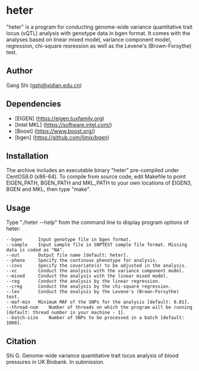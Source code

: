 # heter
"heter" is a program for conducting genome-wide variance quantitative trait locus (vQTL) analysis with genotype data in bgen format. It comes with the analyses based on linear mixed model, variance component model, regression, chi-square resression as well as the Levene's (Brown-Forsythe) test.

## Author
Gang Shi (gshi@xidian.edu.cn)

## Dependencies
+ [EIGEN] (https://eigen.tuxfamily.org)
+ [Intel MKL] (https://software.intel.com/)
+ [Boost] (https://www.boost.org/)
+ [bgen] (https://github.com/limix/bgen)

## Installation
The archive includes an executable binary "heter" pre-compiled under CentOS8.0 (x86-64). To compile from source code, edit Makefile to point EIGEN_PATH, BGEN_PATH and MKL_PATH to your own locations of EIGEN3, BGEN and MKL, then type "make".

## Usage
Type "./heter --help" from the command line to display program options of heter:

    --bgen		Input genotype file in bgen format.
    --sample	Input sample file in SNPTEST sample file format. Missing data is coded as "NA".
    --out		Output file name [default: heter].
    --pheno		Specify the continous phenotype for analysis.
    --covs		Specify the covariate(s) to be adjusted in the analysis.
    --vc		Conduct the analysis with the variance component model.
    --mixed		Conduct the analysis with the linear mixed model.
    --reg		Conduct the analysis by the linear regression.
    --creg		Conduct the analysis by the chi-square regression.
    --lev		Conduct the analysis by the Levene's (Brown-Forsythe) test.
    --maf-min	Minimum MAF of the SNPs for the analysis [default: 0.01].
    --thread-num	Number of threads on which the program will be running [default: thread number in your machine - 1].
    --batch-size	Number of SNPs to be processed in a batch [default: 1000].
    
## Citation
Shi G. Genome-wide variance quantitative trait locus analysis of blood pressures in UK Biobank. In submission.
